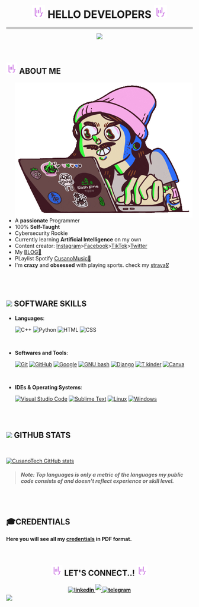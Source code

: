
### <h1 align="center"> <img src="https://github.com/cusanotech/cusanotech/blob/main/Logotipo-Trasparente.png" width="35" height="35"> <b>HELLO DEVELOPERS</b> <img src="https://github.com/cusanotech/cusanotech/blob/main/Logotipo-Trasparente.png" width="35" height="35">
---
  
<p align="center">
  <a href="https://github.com/DenverCoder1/readme-typing-svg"><img src="https://readme-typing-svg.herokuapp.com?font=Time+New+Roman&color=CB6CE6&size=25&center=true&vCenter=true&width=600&height=100&lines=Welcome+to+CusanoTech+GitHub"></a>
</p>

<br>

	
## <img src="https://github.com/cusanotech/cusanotech/blob/main/Logotipo-Trasparente.png" width="30" height="30"> **ABOUT ME** 


<img align="right" src="https://github.com/cusanotech/cusanotech/blob/main/giphy.gif" >


- A <b>passionate</b> Programmer
- 100% <b>Self-Taught</b>
- Cybersecurity Rookie
- Currently learning <b>Artificial Intelligence</b> on my own
- Content creator: [Instagram](https://www.instagram.com/cusanotech/)>[Facebook](https://www.facebook.com/CusanoTech)>[TikTok](https://www.tiktok.com/@cusanotech)>[Twitter](https://twitter.com/ProgrammingCus)
- My [BLOG:book:](https://cusanotech.medium.com/)
- PLaylist Spotify [CusanoMusic:musical_note:](https://open.spotify.com/playlist/3R0IMB5O0lt4EJEjkOcE1k?si=8e91699e5f944772)
- I'm <b>crazy</b> and <b>obsessed</b> with playing sports. check my [strava:medal_military:](https://www.strava.com/athletes/cycling_cusano)

<br>

<br>	
	
## <img src="https://media2.giphy.com/media/QssGEmpkyEOhBCb7e1/giphy.gif?cid=ecf05e47a0n3gi1bfqntqmob8g9aid1oyj2wr3ds3mg700bl&rid=giphy.gif" width ="25"><b> SOFTWARE SKILLS</b>


<p align="center">

- **Languages**:
   
    <img alt="C++" src="https://img.shields.io/badge/C++%20-%2300599C.svg?style=plastic&logo=c%2B%2B&logoColor=white">
    <img alt="Python" src="https://img.shields.io/badge/Python%20-%2314354C.svg?style=plastic&logo=python&logoColor=white">
   <img alt="HTML" src="https://img.shields.io/badge/HTML5%20-%23E34F26.svg?style=plastic&logo=html5&logoColor=white">
   <img alt="CSS" src="https://img.shields.io/badge/CSS%20-%231572B6.svg?style=plastic&logo=css3&logoColor=white">

    
<br>

- **Softwares and Tools**:

    <a href="#"><img alt="Git" src="https://img.shields.io/badge/Git%20-%23F05033.svg?style=plastic&logo=git&logoColor=white"></a>
    <a href="#"><img alt="GitHub" src="https://img.shields.io/badge/github-%23181717.svg?style=plastic&logo=github&logoColor=white"></a>
    <a href="#"><img alt = "Google" src="https://img.shields.io/badge/google-%234285F4.svg?style=plastic&logo=google&logoColor=white" /></a>
    <a href="#"><img alt="GNU bash" src="https://img.shields.io/badge/GNU%20Bash-000000.svg?style=plastic&logo=GNU-Bash&logoColor=white"></a>
    <a href="#"><img alt="Django" src="https://img.shields.io/badge/django-%23092E20.svg?&style=plastic&logo=django&logoColor=white" /></a>
    <a href="#"><img alt="T kinder" src="https://img.shields.io/badge/tkinder-%259660.svg?&style=plastic&logo=tkinder&logoColor=white" /></a>
    <a href="#"><img alt="Canva" src="https://img.shields.io/badge/canva-%2348B9C7.svg?&style=plastic&logo=canva&logoColor=white" /></a>
<br>

- **IDEs & Operating Systems**:

    <a href="#"><img alt="Visual Studio Code" src="https://img.shields.io/badge/Visual%20Studio%20Code-0078d7.svg?style=plastic&logo=visual-studio-code&logoColor=white"></a>
    <a href="#"><img alt="Sublime Text" src="https://img.shields.io/badge/Sublime%20Text-%23092E20.svg?&style=plastic&logo=sublime-text&logoColor=white" /></a>
    <a href="#"><img alt="Linux" src="https://img.shields.io/badge/Linux-FCC624?style=plastic&logo=linux&logoColor=black"></a>
    <a href="#"><img alt="Windows" src="https://img.shields.io/badge/Windows-0078D6?style=plastic&logo=windows&logoColor=white"></a>


</p>

<br>
<br>



## <img src="https://media.giphy.com/media/iY8CRBdQXODJSCERIr/giphy.gif" width="35"><b> GITHUB STATS </b>
<br>



[![CusanoTech GitHub stats](https://github-readme-stats.vercel.app/api?username=cusanotech&show_icons=true&bg_color=2A2E34&title_color=CB6CE6&icon_color=CB6CE6&text_color=A6A6A6)](https://github.com/cusanotech/github-readme-stats)


> ##### <b>Note:</b> Top languages is only a metric of the languages my public code consists of and doesn't reflect experience or skill level.




<br>
<br>

## 🎓CREDENTIALS

<b> Here you will see all my [credentials](https://github.com/cusanotech/cusanotech/tree/main/Images-credentials) in PDF format. <b>

<br>

  
 
<div align='center'>

## <b> <img src="https://github.com/cusanotech/cusanotech/blob/main/Logotipo-Trasparente.png" width="30" height="30">  LET'S CONNECT..! <img src="https://github.com/cusanotech/cusanotech/blob/main/Logotipo-Trasparente.png" width="30" height="30"> 

<a href="https://linkedin.com/in/cusanotech" target="_blank">
<img src="https://img.shields.io/badge/linkedin:  CusanoTech-0077B5.svg?color=2A2E34&style=for-the-badge&logo=linkedin&logoColor=blue" alt=linkedin style="margin-bottom: 5px;"/>
</a>


<a href="programmingcus@gmail.com" target="_blank">
<img src="https://img.shields.io/badge/  programmingcus@gmail.com-%23EA4335.svg?color=2A2E34&style=for-the-badge&logo=gmail&logoColor=red" t=mail style="margin-bottom: 5px;" />
</a>
  
<a href="https://t.me/CusanoTechh" target="_blank">
<img src="https://img.shields.io/badge/telegram:  CusanoTech-%2300acee.svg?color=2A2E34&style=for-the-badge&logo=telegram&logoColor=sky-blue" alt="telegram" style="margin-bottom: 5px;" />
</a>
	
</div>

<img src="https://user-images.githubusercontent.com/73097560/115834477-dbab4500-a447-11eb-908a-139a6edaec5c.gif">
<br>


 
